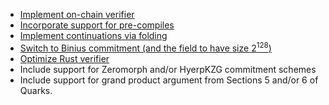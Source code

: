 - [Implement on-chain verifier](https://github.com/a16z/Lasso/issues/209)
- [Incorporate support for pre-compiles](https://github.com/a16z/Lasso/issues/210)
- [Implement continuations via folding](https://github.com/a16z/Lasso/issues/211)
- [Switch to Binius commitment (and the field to have size $2^{128}$)](https://github.com/a16z/Lasso/issues/212)
- [Optimize Rust verifier](https://github.com/a16z/Lasso/issues/216)
- Include support for Zeromorph and/or HyerpKZG commitment schemes
- Include support for grand product argument from Sections 5 and/or 6 of Quarks. 
